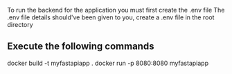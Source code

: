 To run the backend for the application you must first create the .env file
The .env file details should've been given to you, create a .env file in the root directory


## Execute the following commands

docker build -t myfastapiapp .
docker run -p 8080:8080 myfastapiapp